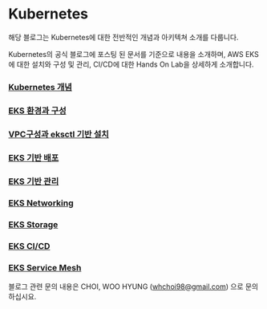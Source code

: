 # Kubernetes

해당 블로그는 Kubernetes에 대한 전반적인 개념과 아키텍쳐 소개를 다룹니다.

Kubernetes의 공식 블로그에 포스팅 된 문서를 기준으로 내용을 소개하며, AWS EKS에 대한 설치와 구성 및 관리, CI/CD에 대한 Hands On Lab을 상세하게 소개합니다.

### [Kubernetes 개념](kubernetes-concept/)

### [EKS 환경과 구성](eks/)

### [VPC구성과 eksctl 기반 설치](vpc-eksctl/)

### [EKS 기반 배포](eks-1/)

### [EKS 기반 관리](eks-2/)

### [EKS Networking](eks-networking/)

### [EKS Storage](eks-storage/)

### [EKS CI/CD](eks-cicd/)

### [EKS Service Mesh](eks-service-mesh/)



블로그 관련 문의 내용은 CHOI, WOO HYUNG \([whchoi98@gmail.com](mailto:whchoi98@gmail.com)\) 으로 문의하십시요.

